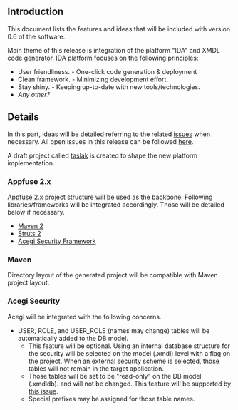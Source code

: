 ## Introduction ##

This document lists the features and ideas that will be included with version 0.6 of the software.

Main theme of this release is integration of the platform "IDA" and XMDL code generator. IDA platform focuses on the following principles:

  * User friendliness. - One-click code generation & deployment
  * Clean framework. - Minimizing development effort.
  * Stay shiny. - Keeping up-to-date with new tools/technologies.
  * _Any other?_

## Details ##

In this part, ideas will be detailed referring to the related [issues](http://code.google.com/p/xmdl/issues/list) when necessary. All open issues in this release can be followed [here](http://code.google.com/p/xmdl/issues/list?can=2&q=Milestone-Release0.6&cells=tiles).

A draft project called [taslak](http://code.google.com/p/taslak/) is created to shape the new platform implementation.

### Appfuse 2.x ###

[Appfuse 2.x](http://appfuse.org/display/APF/Home) project structure will be used as the backbone. Following libraries/frameworks will be integrated accordingly. Those will be detailed below if necessary.
  * [Maven 2](http://maven.apache.org/)
  * [Struts 2](http://struts.apache.org/)
  * [Acegi Security Framework](http://www.acegisecurity.org/)

### Maven ###

Directory layout of the generated project will be compatible with Maven project layout.

### Acegi Security ###

Acegi will be integrated with the following concerns.

  * USER, ROLE, and USER\_ROLE (names may change) tables will be automatically added to the DB model.
    * This feature will be optional. Using an internal database structure for the security will be selected on the model (.xmdl) level with a flag on the project. When an external security scheme is selected, those tables will not remain in the target application.
    * Those tables will be set to be "read-only" on the DB model (.xmdldb). and will not be changed. This feature will be supported by [this issue](http://code.google.com/p/xmdl/issues/detail?id=33).
    * Special prefixes may be assigned for those table names.


